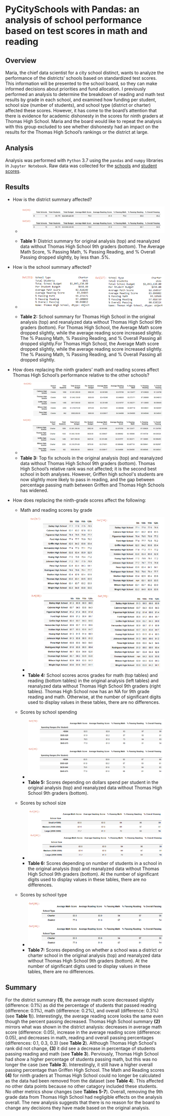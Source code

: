 #  PyCitySchools with Pandas: an analysis of school performance based on test scores in math and reading
## Overview
Maria, the chief data scientist for a city school distinct, wants to analyze the performance of the districts’ schools based on standardized test scores.  This information will be presented to the school board, so they can make informed decisions about priorities and fund allocation.  I previously performed an analysis to determine the breakdown of reading and math test results by grade in each school, and examined how funding per student, school size (number of students), and school type (district or charter) affected these scores.  However, it has come to the board’s attention that there is evidence for academic dishonesty in the scores for ninth graders at Thomas High School.  Maria and the board would like to repeat the analysis with this group excluded to see whether dishonesty had an impact on the results for the Thomas High School’s rankings or the district at large.

## Analysis
Analysis was performed with `Python` 3.7 using the `pandas` and `numpy` libraries in `Jupyter Notebook`.  Raw data was collected for the [schools](Resources/schools_complete.csv) and [student scores](Resources/students_complete.csv).

## Results
- How is the district summary affected?
  - ![district summary](Resources/district_analysis.png)

  - **Table 1:** District summary for original analysis (top) and reanalyzed data without Thomas High School 9th graders (bottom).  The Average Math Score, % Passing Math, % Passing Reading, and % Overall Passing dropped slightly, by less than .5%.

- How is the school summary affected?

  - ![school summary](Resources/school_summary.png)

  - **Table 2:** School summary for Thomas High School in the original analysis (top) and reanalyzed data without Thomas High School 9th graders (bottom). For Thomas High School, the Average Math score dropped slightly, while the average reading score increased slightly.  The % Passing Math, % Passing Reading, and % Overall Passing all dropped slightly.For Thomas High School, the Average Math score dropped slightly, while the average reading score increased slightly.  The % Passing Math, % Passing Reading, and % Overall Passing all dropped slightly.

- How does replacing the ninth graders’ math and reading scores affect Thomas High School’s performance relative to the other schools?
	- ![top schools](Resources/school-ranking.png)
  - **Table 3:** Top fix schools in the original analysis (top) and reanalyzed data without Thomas High School 9th graders (bottom).  Thomas High School’s relative rank was not affected; it is the second best school in both analyses.  However, Griffen high school's students are now slightly more likely to pass in reading, and the gap between percentage passing math between Griffen and Thomas High Schools has widened.


- How does replacing the ninth-grade scores affect the following:
  - Math and reading scores by grade
	  - ![scores](Resources/scores.png)
	  - **Table 4:** School scores acros grades for math (top tables) and reading (bottom tables) in the original analysis (left tables) and reanalyzed data without Thomas High School 9th graders (right tables).  Thomas High School now has an NA for 9th grade reading and math.  Otherwise, at the number of significant digits used to display values in these tables, there are no differences.

  - Scores by school spending
    - ![price per student and scores](Resources/scores_prices.png)
    - **Table 5:** Scores depending on dollars spend per student in the original analysis (top) and reanalyzed data without Thomas High School 9th graders (bottom).

  - Scores by school size
    - ![school size and scores](Resources/scores_sizes.png)
    - **Table 6:** Scores depending on number of students in a school in the original analysis (top) and reanalyzed data without Thomas High School 9th graders (bottom).  At the number of significant digits used to display values in these tables, there are no differences.

  - Scores by school type
    - ![school type and scores](Resources/scores_type.png)
    - **Table 7:** Scores depending on whether a school was a district or charter school in the original analysis (top) and reanalyzed data without Thomas High School 9th graders (bottom).  At the number of significant digits used to display values in these tables, there are no differences.

## Summary
For the district summary **(1)**, the average math score decreased slightly (difference: 0.1%) as did the percentage of students that passed reading (difference: 0.1%), math (difference: 0.2%), and overall (difference: 0.3%) (see **Table 1**)).  Interestingly, the average reading score looks the same even though the percent passing decreased.  Thomas High School summary **(2)** mirrors what was shown in the district analysis: decreases in average math score (difference: 0.05),  increase in the average reading score (difference: 0.05), and decreases in math, reading and overall passing percentages (differences: 0.1,  0.3, 0.3) (see **Table 2**).  Although Thomas High School's rank did not change, **(3)** it did see a decrease in percentage of students passing reading and math (see **Table 3**).  Perviously, Thomas High School had show a higher percentage of students passing math, but this was no longer the case (see **Table 3**). Interestingly, it still have a higher overall passing percentage than Griffen High School.  The Math and Reading scores **(4)** for ninth graders at Thomas High School could no longer be calculated as the data had been removed from the dataset (see **Table 4**).  This affected no other data points because no other catagory included these students.  No other metrics show changes (see **Tables 5-7**).  Overall, removing the 9th grade data from Thomas High School had negligible effects on the analysis overall.  The new analysis suggests that there is no reason for the board to change any decisions they have made based on the original analysis.
